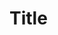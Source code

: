 <EuiPageHeader>
  <EuiPageHeaderSection>
    <EuiTitle @size="l">
      <h1>
        Title
      </h1>
    </EuiTitle>
  </EuiPageHeaderSection>
</EuiPageHeader>